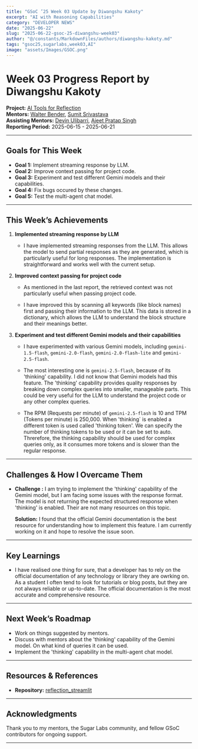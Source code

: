 ```yaml
---
title: "GSoC ’25 Week 03 Update by Diwangshu Kakoty"
excerpt: "AI with Reasoning Capabilities"
category: "DEVELOPER NEWS"
date: "2025-06-22"
slug: "2025-06-22-gsoc-25-diwangshu-week03"
author: "@/constants/MarkdownFiles/authors/diwangshu-kakoty.md"
tags: "gsoc25,sugarlabs,week03,AI"
image: "assets/Images/GSOC.png"
---
```


<!-- markdownlint-disable -->

# Week 03 Progress Report by Diwangshu Kakoty

**Project:** [AI Tools for Reflection](https://github.com/Commanderk3/reflection_ai)  
**Mentors:** [Walter Bender](https://github.com/walterbender), [Sumit Srivastava](https://github.com/sum2it)  
**Assisting Mentors:** [Devin Ulibarri](https://github.com/pikurasa), [Ajeet Pratap Singh](https://github.com/apsinghdev)  
**Reporting Period:** 2025-06-15 - 2025-06-21  

---

## Goals for This Week

- **Goal 1:** Implement streaming response by LLM.
- **Goal 2:** Improve context passing for project code.
- **Goal 3:** Experiment and test different Gemini models and their capabilities.
- **Goal 4:** Fix bugs occured by these changes.
- **Goal 5:** Test the multi-agent chat model.

---

## This Week’s Achievements

1. **Implemented streaming response by LLM**  
   - I have implemented streaming responses from the LLM. This allows the model to send partial responses as they are generated, which is particularly useful for long responses. The implementation is straightforward and works well with the current setup.

2. **Improved context passing for project code**  
   - As mentioned in the last report, the retrieved context was not particularly useful when passing project code. 

   - I have improved this by scanning all keywords (like block names) first and passing their information to the LLM. This data is stored in a dictionary, which allows the LLM to understand the block structure and their meanings better.

3. **Experiment and test different Gemini models and their capabilities**  
   - I have experimented with various Gemini models, including `gemini-1.5-flash`, `gemini-2.0-flash`, `gemini-2.0-flash-lite` and `gemini-2.5-flash`. 

   - The most interesting one is `gemini-2.5-flash`, because of its 'thinking' capability. I did not know that Gemini models had this feature. The 'thinking' capability provides quality responses by breaking down complex queries into smaller, manageable parts. This could be very useful for the LLM to understand the project code or any other complex queries.  
   
   - The RPM (Requests per minute) of `gemini-2.5-flash` is 10 and TPM (Tokens per minute) is 250,000. When 'thinking` is enabled a different token is used called 'thinking token'. We can specify the number of thinking tokens to be used or it can be set to auto. Threrefore, the thinking capability should be used for complex queries only, as it consumes more tokens and is slower than the regular response.

---

## Challenges & How I Overcame Them

- **Challenge :** I am trying to implement the 'thinking' capability of the Gemini model, but I am facing some issues with the response format. The model is not returning the expected structured response when 'thinking' is enabled. Their are not many resources on this topic.

  **Solution:** I found that the official Gemini documentation is the best resource for understanding how to implement this feature. I am currently working on it and hope to resolve the issue soon.

---

## Key Learnings

- I have realised one thing for sure, that a developer has to rely on the official documentation of any technology or library they are owrking on. As a student I often tend to look for tutorials or blog posts, but they are not always reliable or up-to-date. The official documentation is the most accurate and comprehensive resource.

---

## Next Week’s Roadmap

- Work on things suggested by mentors.
- Discuss with mentors about the 'thinking' capability of the Gemini model. On what kind of queries it can be used.
- Implement the 'thinking' capability in the multi-agent chat model.

---

## Resources & References

- **Repository:** [reflection_streamlit](https://github.com/Commanderk3/reflection_streamlit)

---

## Acknowledgments

Thank you to my mentors, the Sugar Labs community, and fellow GSoC contributors for ongoing support.

---